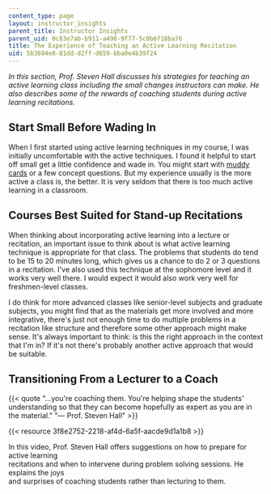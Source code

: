 ```yaml
---
content_type: page
layout: instructor_insights
parent_title: Instructor Insights
parent_uid: 0c83e7ab-b911-a490-9f77-5c8b6f18ba76
title: The Experience of Teaching an Active Learning Recitation
uid: 5b3694e8-81dd-d2ff-d659-bba0e4b39f24
---
```


_In this section, Prof. Steven Hall discusses his strategies for teaching an active learning class including the small changes instructors can make. He also describes some of the rewards of coaching students during active learning recitations._

Start Small Before Wading In
----------------------------

When I first started using active learning techniques in my course, I was initially uncomfortable with the active techniques. I found it helpful to start off small get a little confidence and wade in. You might start with [muddy cards](http://www.cdio.org/files/mudcards.pdf) or a few concept questions. But my experience usually is the more active a class is, the better. It is very seldom that there is too much active learning in a classroom.

Courses Best Suited for Stand-up Recitations
--------------------------------------------

When thinking about incorporating active learning into a lecture or recitation, an important issue to think about is what active learning technique is appropriate for that class. The problems that students do tend to be 15 to 20 minutes long, which gives us a chance to do 2 or 3 questions in a recitation. I've also used this technique at the sophomore level and it works very well there. I would expect it would also work very well for freshmen-level classes.

I do think for more advanced classes like senior-level subjects and graduate subjects, you might find that as the materials get more involved and more integrative, there's just not enough time to do multiple problems in a recitation like structure and therefore some other approach might make sense. It's always important to think: is this the right approach in the context that I'm in? If it's not there's probably another active approach that would be suitable.

Transitioning From a Lecturer to a Coach
----------------------------------------

{{< quote "…you're coaching them. You're helping shape the students' understanding so that they can become hopefully as expert as you are in the material." "— Prof. Steven Hall" >}}

{{< resource 3f8e2752-2218-af4d-6a5f-aacde9d1a1b8 >}}

In this video, Prof. Steven Hall offers suggestions on how to prepare for active learning  
recitations and when to intervene during problem solving sessions. He explains the joys  
and surprises of coaching students rather than lecturing to them.
